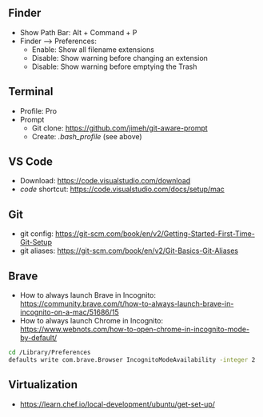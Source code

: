 ## Finder
* Show Path Bar: Alt + Command + P
* Finder --> Preferences:
  * Enable: Show all filename extensions
  * Disable: Show warning before changing an extension
  * Disable: Show warning before emptying the Trash

## Terminal
* Profile: Pro
* Prompt
  * Git clone: https://github.com/jimeh/git-aware-prompt
  * Create: _.bash_profile_ (see above)

## VS Code
* Download: https://code.visualstudio.com/download
* _code_ shortcut: https://code.visualstudio.com/docs/setup/mac

## Git
* git config: https://git-scm.com/book/en/v2/Getting-Started-First-Time-Git-Setup
* git aliases: https://git-scm.com/book/en/v2/Git-Basics-Git-Aliases

## Brave
* How to always launch Brave in Incognito: https://community.brave.com/t/how-to-always-launch-brave-in-incognito-on-a-mac/51686/15
* How to always launch Chrome in Incognito: https://www.webnots.com/how-to-open-chrome-in-incognito-mode-by-default/
```bash
cd /Library/Preferences
defaults write com.brave.Browser IncognitoModeAvailability -integer 2
```

## Virtualization
* https://learn.chef.io/local-development/ubuntu/get-set-up/
